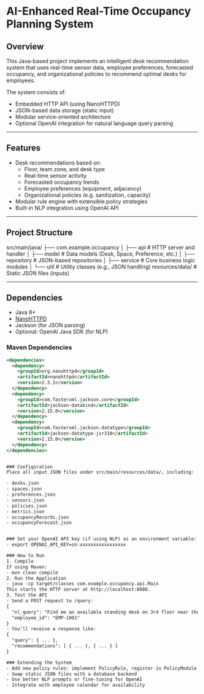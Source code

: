 # AI-Enhanced Real-Time Occupancy Planning System

## Overview

This Java-based project implements an intelligent desk recommendation system that uses real-time sensor data, employee preferences, forecasted occupancy, and organizational policies to recommend optimal desks for employees.

The system consists of:

- Embedded HTTP API (using NanoHTTPD)
- JSON-based data storage (static input)
- Modular service-oriented architecture
- Optional OpenAI integration for natural language query parsing

---

## Features

- Desk recommendations based on:
  - Floor, team zone, and desk type
  - Real-time sensor activity
  - Forecasted occupancy trends
  - Employee preferences (equipment, adjacency)
  - Organizational policies (e.g. sanitization, capacity)
- Modular rule engine with extensible policy strategies
- Built-in NLP integration using OpenAI API

---

## Project Structure

src/main/java/
├── com.example.occupancy
│ ├── api # HTTP server and handler
│ ├── model # Data models (Desk, Space, Preference, etc.)
│ ├── repository # JSON-based repositories
│ ├── service # Core business logic modules
│ └── util # Utility classes (e.g., JSON handling)
resources/data/ # Static JSON files (inputs)

---

## Dependencies

- Java 8+
- [NanoHTTPD](https://github.com/NanoHttpd/nanohttpd)
- Jackson (for JSON parsing)
- Optional: OpenAI Java SDK (for NLP)

### Maven Dependencies

```xml
<dependencies>
  <dependency>
    <groupId>org.nanohttpd</groupId>
    <artifactId>nanohttpd</artifactId>
    <version>2.3.1</version>
  </dependency>
  <dependency>
    <groupId>com.fasterxml.jackson.core</groupId>
    <artifactId>jackson-databind</artifactId>
    <version>2.15.0</version>
  </dependency>
  <dependency>
    <groupId>com.fasterxml.jackson.datatype</groupId>
    <artifactId>jackson-datatype-jsr310</artifactId>
    <version>2.15.0</version>
  </dependency>
</dependencies>


### Configuration
Place all input JSON files under src/main/resources/data/, including:

- desks.json
- spaces.json
- preferences.json
- sensors.json
- policies.json
- metrics.json
- occupancyRecords.json
- occupancyForecast.json


### Set your OpenAI API key (if using NLP) as an environment variable:
- export OPENAI_API_KEY=sk-xxxxxxxxxxxxxxxxx

### How to Run
1. Compile
If using Maven:
- mvn clean compile
2. Run the Application
- java -cp target/classes com.example.occupancy.api.Main
This starts the HTTP server at http://localhost:8080.
3. Test the API
- Send a POST request to /query:
{
  "nl_query": "Find me an available standing desk on 3rd floor near the marketing team for tomorrow afternoon.",
  "employee_id": "EMP-1001"
}
- You’ll receive a response like:
{
  "query": { ... },
  "recommendations": [ { ... }, { ... } ]
}

### Extending the System
- Add new policy rules: implement PolicyRule, register in PolicyModule
- Swap static JSON files with a database backend
- Use better NLP prompts or fine-tuning for OpenAI
- Integrate with employee calendar for availability

```
